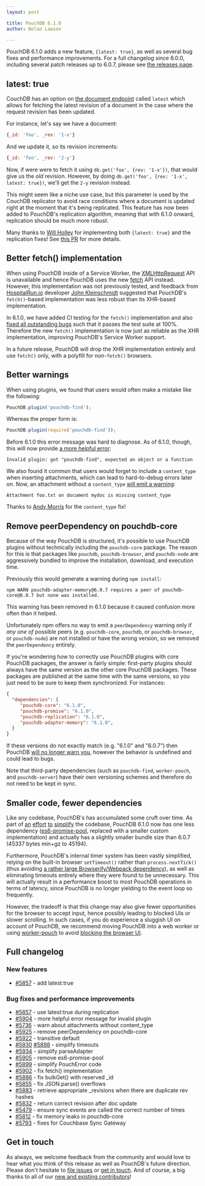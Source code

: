 ```yaml
---
layout: post

title: PouchDB 6.1.0
author: Nolan Lawson

---
```


PouchDB 6.1.0 adds a new feature, `{latest: true}`, as well as several bug fixes and performance improvements. For a full changelog since 6.0.0, including several patch releases up to 6.0.7, please see [the releases page](https://github.com/pouchdb/pouchdb/releases).

## latest: true

CouchDB has an option on [the document endpoint](http://docs.couchdb.org/en/2.0.0/api/document/common.html) called `latest` which allows for fetching the latest revision of a document in the case where the request revision has been updated.

For instance, let's say we have a document:

```js
{_id: 'foo', _rev: '1-x'}
```

And we update it, so its revision increments:

```js
{_id: 'foo', _rev: '2-y'}
```

Now, if were were to fetch it using `db.get('foo', {rev: '1-x'})`, that would give us the _old_ revision. However, by doing `db.get('foo', {rev: '1-x', latest: true})`, we'll get the `2-y` revision instead.

This might seem like a niche use case, but this parameter is used by the CouchDB replicator to avoid race conditions where a document is updated right at the moment that it's being replicated. This feature has now been added to PouchDB's replication algorithm, meaning that with 6.1.0 onward, replication should be much more robust.

Many thanks to [Will Holley](https://github.com/willholley) for implementing both `{latest: true}` and the replication fixes! See [this PR](https://github.com/pouchdb/pouchdb/issues/5857) for more details.

## Better fetch() implementation

When using PouchDB inside of a Service Worker, the [XMLHttpRequest](https://developer.mozilla.org/en-US/docs/Web/API/XMLHttpRequest) API is unavailable and hence PouchDB uses the new [fetch](https://developer.mozilla.org/en-US/docs/Web/API/Fetch_API/Using_Fetch) API instead. However, this implementation was not previously tested, and feedback from [HospitalRun.io](http://hospitalrun.io/) developer [John Kleinschmidt](https://github.com/jkleinsc/) suggested that PouchDB's `fetch()`-based implementation was less robust than its XHR-based implementation.

In 6.1.0, we have added CI testing for the `fetch()` implementation and also [fixed all outstanding bugs](https://github.com/pouchdb/pouchdb/issues/5902) such that it passes the test suite at 100%. Therefore the new `fetch()` implementation is now just as reliable as the XHR implementation, improving PouchDB's Service Worker support.

In a future release, PouchDB will drop the XHR implementation entirely and use `fetch()` only, with a polyfill for non-`fetch()` browsers.

## Better warnings

When using plugins, we found that users would often make a mistake like the following:

```js
PouchDB.plugin('pouchdb-find');
```

Whereas the proper form is:

```js
PouchDB.plugin(require('pouchdb-find'));
```

Before 6.1.0 this error message was hard to diagnose. As of 6.1.0, though, this will now provide [a more helpful error](https://github.com/pouchdb/pouchdb/pull/5904):

    Invalid plugin: got "pouchdb-find", expected an object or a function

We also found it common that users would forget to include a `content_type` when inserting attachments, which can lead to hard-to-debug errors later on. Now, an attachment without a `content_type` [will emit a warning](https://github.com/pouchdb/pouchdb/pull/5826):

    Attachment foo.txt on document mydoc is missing content_type

Thanks to [Andy Morris](https://github.com/andymorris) for the `content_type` fix!

## Remove peerDependency on pouchdb-core

Because of the way PouchDB is structured, it's possible to use PouchDB plugins without technically including the `pouchdb-core` package. The reason for this is that packages like `pouchdb`, `pouchdb-browser`, and `pouchdb-node` are aggressively bundled to improve the installation, download, and execution time.

Previously this would generate a warning during `npm install`:

    npm WARN pouchdb-adapter-memory@6.0.7 requires a peer of pouchdb-core@6.0.7 but none was installed.

This warning has been removed in 6.1.0 because it caused confusion more often than it helped.

Unfortunately npm offers no way to emit a `peerDependency` warning only if _any one of_ possible peers (e.g. `pouchdb-core`, `pouchdb`, or `pouchdb-browser`, or `pouchdb-node`) are not installed or have the wrong version, so we removed the `peerDependency` entirely.

If you're wondering how to correctly use PouchDB plugins with core PouchDB packages, the answer is fairly simple: first-party plugins should always have the same version as the other core PouchDB packages. These packages are published at the same time with the same versions, so you just need to be sure to keep them synchronized. For instances:

```json
{
  "dependencies": {
     "pouchdb-core": "6.1.0",
     "pouchdb-promise": "6.1.0",
     "pouchdb-replication": "6.1.0",
     "pouchdb-adapter-memory": "6.1.0",
  }
}
```

If these versions do not exactly match (e.g. "6.1.0" and "6.0.7") then PouchDB [will no longer warn you](https://github.com/pouchdb/pouchdb/pull/5925), however the behavior is undefined and could lead to bugs.

Note that third-party dependencies (such as `pouchdb-find`, `worker-pouch`, and `pouchdb-server`) have their own versioning schemes and therefore do not need to be kept in sync.

## Smaller code, fewer dependencies

Like any codebase, PouchDB's has accumulated some cruft over time. As part of [an](https://github.com/pouchdb/pouchdb/pull/5930) [effort](https://github.com/pouchdb/pouchdb/pull/5898) [to](https://github.com/pouchdb/pouchdb/pull/5905) [simplify](https://github.com/pouchdb/pouchdb/pull/5899) the codebase, PouchDB 6.1.0 now has one less dependency ([es6-promise-pool](https://github.com/timdp/es6-promise-pool), replaced with a smaller custom implementation) and actually has a slightly smaller bundle size than 6.0.7 (45337 bytes min+gz to 45194).

Furthermore, PouchDB's internal timer system has been vastly simplified, relying on the built-in browser `setTimeout()` rather than `process.nextTick()` (thus avoiding [a rather large Browserify/Webpack dependency](https://github.com/defunctzombie/node-process/blob/7d8c3702a8bbc43fa55f4bab74b150aef37001dd/browser.js)), as well as eliminating timeouts entirely where they were found to be unnecessary. This will actually result in a performance boost to most PouchDB operations in terms of latency, since PouchDB is no longer yielding to the event loop so frequently.

However, the tradeoff is that this change may also give fewer opportunities for the browser to accept input, hence possibly leading to blocked UIs or slower scrolling. In such cases, if you do experience a sluggish UI on account of PouchDB, we recommend moving PouchDB into a web worker or using [worker-pouch](https://github.com/nolanlawson/worker-pouch) to avoid [blocking the browser UI](http://nolanlawson.com/2015/09/29/indexeddb-websql-localstorage-what-blocks-the-dom/).

## Full changelog

### New features

- [#5857](https://github.com/pouchdb/pouchdb/pull/5857) - add latest:true

### Bug fixes and performance improvements

- [#5857](https://github.com/pouchdb/pouchdb/pull/5857) - use latest:true during replication
- [#5904](https://github.com/pouchdb/pouchdb/pull/5904) - more helpful error message for invalid plugin
- [#5736](https://github.com/pouchdb/pouchdb/pull/5736) - warn about attachments without content_type
- [#5925](https://github.com/pouchdb/pouchdb/pull/5925) - remove peerDependency on pouchdb-core
- [#5922](https://github.com/pouchdb/pouchdb/pull/5922) - transitive default
- [#5930](https://github.com/pouchdb/pouchdb/pull/5930) [#5898](https://github.com/pouchdb/pouchdb/pull/5898) - simplify timeouts
- [#5934](https://github.com/pouchdb/pouchdb/pull/5934) - simplify parseAdapter
- [#5905](https://github.com/pouchdb/pouchdb/pull/5905) - remove es6-promise-pool
- [#5899](https://github.com/pouchdb/pouchdb/pull/5899) - simplify PouchError code
- [#5902](https://github.com/pouchdb/pouchdb/pull/5902) - fix fetch() implementation
- [#5886](https://github.com/pouchdb/pouchdb/pull/5886) - fix bulkGet() with reserved _id
- [#5855](https://github.com/pouchdb/pouchdb/pull/5855) - fix JSON.parse() overflows
- [#5883](https://github.com/pouchdb/pouchdb/pull/5883) - retrieve appropriate _revisions when there are duplicate rev hashes
- [#5832](https://github.com/pouchdb/pouchdb/pull/5832) - return correct revision after doc update
- [#5479](https://github.com/pouchdb/pouchdb/pull/5479) - ensure sync events are called the correct number of times
- [#5812](https://github.com/pouchdb/pouchdb/pull/5812) - fix memory leaks in pouchdb-core
- [#5793](https://github.com/pouchdb/pouchdb/pull/5793) - fixes for Couchbase Sync Gateway

## Get in touch

As always, we welcome feedback from the community and would love to hear what you think of this release as well as PouchDB's future direction. Please don't hesitate to [file issues](https://github.com/pouchdb/pouchdb/issues) or [get in touch](https://github.com/pouchdb/pouchdb/blob/master/CONTRIBUTING.md#get-in-touch). And of course, a big thanks to all of our [new and existing contributors](https://github.com/pouchdb/pouchdb/graphs/contributors)!
